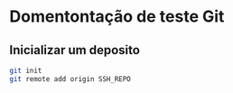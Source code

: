 # Domentontação de teste Git

## Inicializar um deposito

```bash
git init
git remote add origin SSH_REPO
```